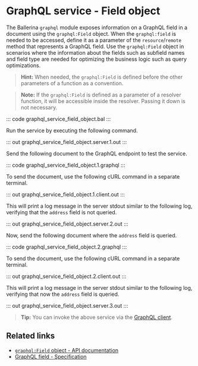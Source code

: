 # GraphQL service - Field object

The Ballerina `graphql` module exposes information on a GraphQL field in a document using the `graphql:Field` object. When the `graphql:field` is needed to be accessed, define it as a parameter of the `resource`/`remote` method that represents a GraphQL field. Use the `graphql:Field` object in scenarios where the information about the fields such as subfield names and field type are needed for optimizing the business logic such as query optimizations.

>**Hint:** When needed, the `graphql:Field` is defined before the other parameters of a function as a convention.

>**Note:** If the `graphql:Field` is defined as a parameter of a resolver function, it will be accessible inside the resolver. Passing it down is not necessary.

::: code graphql_service_field_object.bal :::

Run the service by executing the following command.

::: out graphql_service_field_object.server.1.out :::

Send the following document to the GraphQL endpoint to test the service.

::: code graphql_service_field_object.1.graphql :::

To send the document, use the following cURL command in a separate terminal.

::: out graphql_service_field_object.1.client.out :::

This will print a log message in the server stdout similar to the following log, verifying that the `address` field is not queried.

::: out graphql_service_field_object.server.2.out :::

Now, send the following document where the `address` field is queried.

::: code graphql_service_field_object.2.graphql :::

To send the document, use the following cURL command in a separate terminal.

::: out graphql_service_field_object.2.client.out :::

This will print a log message in the server stdout similar to the following log, verifying that now the `address` field is queried.

::: out graphql_service_field_object.server.3.out :::

>**Tip:** You can invoke the above service via the [GraphQL client](/learn/by-example/graphql-client-query-endpoint/).

## Related links

- [`graphql:Field` object - API documentation](https://lib.ballerina.io/ballerina/graphql/latest/classes/Field)
- [GraphQL field - Specification](/spec/graphql/#9-field-object)
